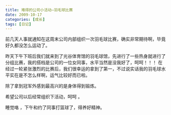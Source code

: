 ```yaml
---
title: 难得的公司小活动—羽毛球比赛
date: 2009-10-17
categories: [成长]
tags: [日记]
---
```


前几天人事就通知在这周末公司内部组织一次羽毛球比赛，确实非常期待啊，毕竟好久都没怎么运动了。

昨天下午下班后我们就来到了光谷体育馆的羽毛球馆，先进行了一些热身就进行了分组比赛，我的搭档是公司的一位女同事，水平当然是没我好了，呵呵！！！ 在经过一轮紧张激烈的比赛后，我们很幸运的拿到了第一，不过说实话我的羽毛球水平实在是不怎么样啊，运气比较好而已啦。

除了拿到冠军外感到最高兴的是身体得到锻炼。

希望公司以后经常组织下活动，呵呵 。

睡觉咯 ，下午和约了同事打篮球了，得养好精神。


